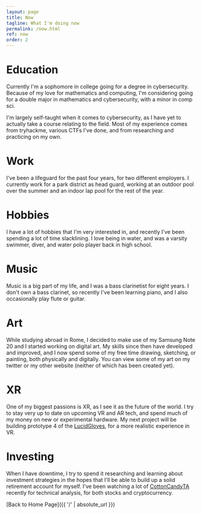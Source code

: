 ```yaml
---
layout: page
title: Now
tagline: What I'm doing now
permalink: /now.html
ref: now
order: 2
---
```


# Education
Currently I'm a sophomore in college going for a degree in cybersecurity. Because of my love for mathematics and computing, I'm considering going for a double major in mathematics and cybersecurity, with a minor in comp sci.

I'm largely self-taught when it comes to cybersecurity, as I have yet to actually take a course relating to the field. Most of my experience comes from tryhackme, various CTFs I've done, and from researching and practicing on my own.

# Work
I've been a lifeguard for the past four years, for two different employers. I currently work for a park district as head guard, working at an outdoor pool over the summer and an indoor lap pool for the rest of the year.

# Hobbies
I have a lot of hobbies that I'm very interested in, and recently I've been spending a lot of time slacklining. I love being in water, and was a varsity swimmer, diver, and water polo player back in high school.

# Music
Music is a big part of my life, and I was a bass clarinetist for eight years. I don't own a bass clarinet, so recently I've been learning piano, and I also occasionally play flute or guitar.

# Art
While studying abroad in Rome, I decided to make use of my Samsung Note 20 and I started working on digital art. My skills since then have developed and improved, and I now spend some of my free time drawing, sketching, or painting, both physically and digitally. You can view some of my art on my twitter or my other website (neither of which has been created yet).

# XR
One of my biggest passions is XR, as I see it as the future of the world. I try to stay very up to date on upcoming VR and AR tech, and spend much of my money on new or experimental hardware. My next project will be building prototype 4 of the [LucidGloves](https://github.com/LucidVR/lucidgloves), for a more realistic experience in VR.

# Investing
When I have downtime, I try to spend it researching and learning about investment strategies in the hopes that I'll be able to build up a solid retirement account for myself. I've been watching a lot of [CottonCandyTA](https://youtube.com/c/c0tt0nc4ndyTA) recently for technical analysis, for both stocks and cryptocurrency.

[Back to Home Page]({{ '/' | absolute_url }})
